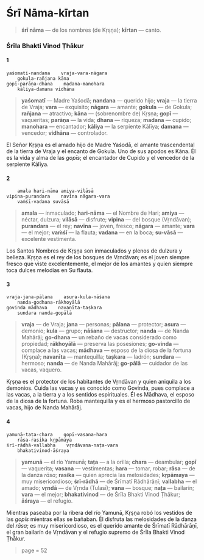 # Śrī Nāma-kīrtan

> **śrī nāma** — de los nombres (de Kṛṣṇa); **kīrtan** — canto.

### Śrīla Bhakti Vinod Ṭhākur

#### 1

    yaśomatī-nandana    vraja-vara-nāgara
        gokula-rañjana kāna
    gopī-parāṇa-dhana    madana-manohara
        kāliya-damana vidhāna

> **yaśomatī** — Madre Yaśodā; **nandana** — querido hijo; **vraja** — la tierra de Vraja; **vara** — exquisito; **nāgara** — amante; **gokula** — de Gokula; **rañjana** — atractivo; **kāna** — (sobrenombre de) Kṛṣṇa; **gopī** — vaqueritas; **parāṇa** — la vida; **dhana** — riqueza; **madana** — cupido; **manohara** — encantador; **kāliya** — la serpiente Kālīya; **damana** — vencedor; **vidhāna** — controlador.

El Señor Kṛṣṇa es el amado hijo de Madre Yaśodā, el amante trascendental de la tierra de Vraja y el encanto de Gokula. Uno de sus apodos es Kāna. Él es la vida y alma de las *gopīs*; el encantador de Cupido y el vencedor de la serpiente Kālīya.

#### 2

        amala hari-nāma amiya-vilāsā
    vipina-purandara    navīna nāgara-vara
        vaṁśī-vadana suvāsā

> **amala** — inmaculado; **hari-nāma** — el Nombre de Hari; **amiya** — néctar, dulzura; **vilāsā** — disfrute; **vipina** — del bosque (Vṛndāvan); **purandara** — el rey; **navīna** — joven, fresco; **nāgara** — amante; **vara** — el mejor; **vaṁśī** — la flauta; **vadana** — en la boca; **su-vāsā** — excelente vestimenta.

Los Santos Nombres de Kṛṣṇa son inmaculados y plenos de dulzura y belleza. Kṛṣṇa es el rey de los bosques de Vṛndāvan; es el joven siempre fresco que viste excelentemente, el mejor de los amantes y quien siempre toca dulces melodías en Su flauta.

#### 3

    vraja-jana-pālana    asura-kula-nāśana
        nanda-godhana-rākhoyālā
    govinda mādhava    navanīta-taṣkara
        sundara nanda-gopālā

> **vraja** — de Vraja; **jana** — personas; **pālana** — protector; **asura** — demonio; **kula** — grupo; **nāśana** — destructor; **nanda** — de Nanda Mahārāj; **go-dhana** — un rebaño de vacas considerado como propiedad; **rākhoyālā** — preserva las posesiones; **go-vinda** — complace a las vacas; **mādhava** — esposo de la diosa de la fortuna (Kṛṣṇa); **navanīta** — mantequilla; **taṣkara** — ladrón; **sundara** — hermoso; **nanda** — de Nanda Mahārāj; **go-pālā** — cuidador de las vacas, vaquero.

Kṛṣṇa es el protector de los habitantes de Vṛndāvan y quien aniquila a los demonios. Cuida las vacas y es conocido como Govinda, pues complace a las vacas, a la tierra y a los sentidos espirituales. Él es Mādhava, el esposo de la diosa de la fortuna. Roba mantequilla y es el hermoso pastorcillo de vacas, hijo de Nanda Mahārāj.

#### 4

    yamunā-taṭa-chara    gopī-vasana-hara
        rāsa-rasika kṛpāmaya
    śrī-rādhā-vallabha    vṛndāvana-naṭa-vara
        bhakativinod-āśraya

> **yamunā** — el río Yamunā; **taṭa** — a la orilla; **chara** — deambular; **gopī** — vaquerita; **vasana** — vestimentas; **hara** — tomar, robar; **rāsa** — de la danza *rāsa*; **rasika** — quien aprecia las melosidades; **kṛpāmaya** — muy misericordioso; **śrī-rādhā** — de Śrīmatī Rādhārāṇī; **vallabha** — el amado; **vṛndā** — de Vṛnda (Tulasī); **vana** — bosque; **naṭa** — bailarín; **vara** — el mejor; **bhakativinod** — de Śrīla Bhakti Vinod Ṭhākur; **āśraya** — el refugio.

Mientras paseaba por la ribera del río Yamunā, Kṛṣṇa robó los vestidos de las *gopīs* mientras ellas se bañaban. Él disfruta las melosidades de la danza del *rāsa*; es muy misericordioso, es el querido amante de Śrīmatī Rādhārāṇī, el gran bailarín de Vṛndāvan y el refugio supremo de Śrīla Bhakti Vinod Ṭhākur.


> page = 52
